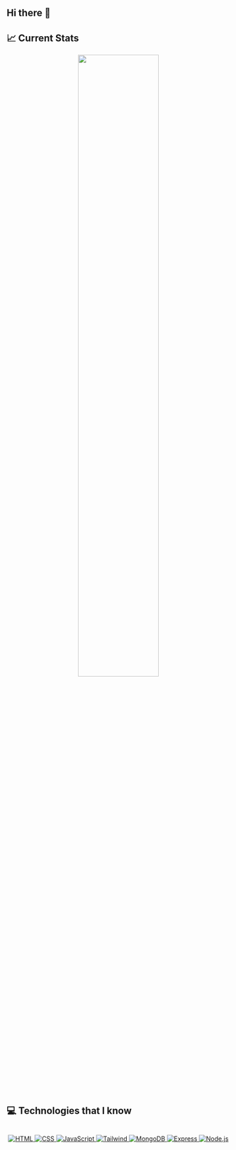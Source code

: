 ## Hi there 👋

## :chart_with_upwards_trend: Current Stats

<p align="center">
  <img width="60%" src="https://github-readme-streak-stats.herokuapp.com?user=Naimul9&theme=react&hide_border=true&background=0D1117&stroke=0D1117&fire=FF1CF7&sideLabels=00F0FF&currStreakNum=FF1CF7&ring=FF1CF7&currStreakLabel=FF1CF7&sideNums=00F0FF" />
</p>

## :computer: Technologies that I know

<br>
<div align="center">
    <a href="https://skillicons.dev">
        <img src="https://skillicons.dev/icons?i=html" alt="HTML">
    </a>
    <a href="https://skillicons.dev">
        <img src="https://skillicons.dev/icons?i=css" alt="CSS">
    </a>
    <a href="https://skillicons.dev">
        <img src="https://skillicons.dev/icons?i=js" alt="JavaScript">
    </a>
    <a href="https://skillicons.dev">
        <img src="https://skillicons.dev/icons?i=tailwind" alt="Tailwind">
    </a>
    <a href="https://skillicons.dev">
        <img src="https://skillicons.dev/icons?i=mongodb" alt="MongoDB">
    </a>
    <a href="https://skillicons.dev">
        <img src="https://skillicons.dev/icons?i=express" alt="Express">
    </a>
    <a href="https://skillicons.dev">
        <img src="https://skillicons.dev/icons?i=nodejs" alt="Node.js">
    </a>
</div>



